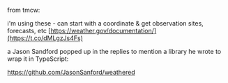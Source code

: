 from tmcw:

i'm using these - can start with a coordinate & get observation sites, forecasts, etc [https://weather.gov/documentation/](https://t.co/dMLgzJs4Fs)

a Jason Sandford popped up in the replies to mention a library he wrote to wrap it in TypeScript:

https://github.com/JasonSanford/weathered